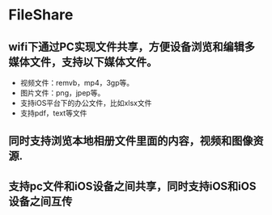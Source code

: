 # FileShare
## wifi下通过PC实现文件共享，方便设备浏览和编辑多媒体文件，支持以下媒体文件。
 * 视频文件：remvb，mp4，3gp等。
 * 图片文件：png，jpep等。
 * 支持iOS平台下的办公文件，比如xlsx文件
 * 支持pdf，text等文件
## 同时支持浏览本地相册文件里面的内容，视频和图像资源.
## 支持pc文件和iOS设备之间共享，同时支持iOS和iOS设备之间互传


